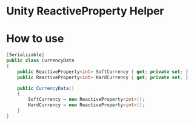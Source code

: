 # Unity ReactiveProperty Helper

# How to use

```csharp
[Serializable]
public class CurrencyData
{
    public ReactiveProperty<int> SoftCurrency { get; private set; }
    public ReactiveProperty<int> HardCurrency { get; private set; }

    public CurrencyData()
    {
        SoftCurrency = new ReactiveProperty<int>();
        HardCurrency = new ReactiveProperty<int>();
    }
}
```
